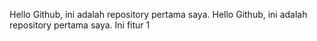 Hello Github, ini adalah repository pertama saya.
Hello Github, ini adalah repository pertama saya.
Ini fitur 1